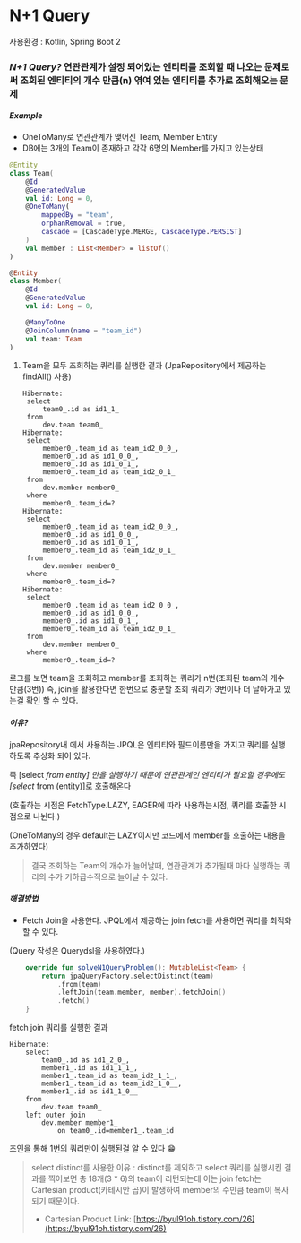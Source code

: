# N+1 Query

사용환경 : Kotlin, Spring Boot 2

### _N+1 Query?_ 연관관계가 설정 되어있는 엔티티를 조회할 때 나오는 문제로써  조회된 엔티티의 개수 만큼\(n\) 엮여 있는 엔티티를 추가로 조회해오는 문제

#### _Example_

* OneToMany로 연관관계가 맺어진 Team, Member Entity
* DB에는 3개의 Team이 존재하고 각각 6명의 Member를 가지고 있는상태

```kotlin
@Entity
class Team(
    @Id
    @GeneratedValue
    val id: Long = 0,
    @OneToMany(
        mappedBy = "team",
        orphanRemoval = true,
        cascade = [CascadeType.MERGE, CascadeType.PERSIST]
    )
    val member : List<Member> = listOf()
)

@Entity
class Member(
    @Id
    @GeneratedValue
    val id: Long = 0,

    @ManyToOne
    @JoinColumn(name = "team_id")
    val team: Team
)
```

1. Team을 모두 조회하는 쿼리를 실행한 결과 \(JpaRepository에서 제공하는 findAll\(\) 사용\)

   ```text
   Hibernate: 
    select
        team0_.id as id1_1_ 
    from
        dev.team team0_
   Hibernate: 
    select
        member0_.team_id as team_id2_0_0_,
        member0_.id as id1_0_0_,
        member0_.id as id1_0_1_,
        member0_.team_id as team_id2_0_1_ 
    from
        dev.member member0_ 
    where
        member0_.team_id=?
   Hibernate: 
    select
        member0_.team_id as team_id2_0_0_,
        member0_.id as id1_0_0_,
        member0_.id as id1_0_1_,
        member0_.team_id as team_id2_0_1_ 
    from
        dev.member member0_ 
    where
        member0_.team_id=?
   Hibernate: 
    select
        member0_.team_id as team_id2_0_0_,
        member0_.id as id1_0_0_,
        member0_.id as id1_0_1_,
        member0_.team_id as team_id2_0_1_ 
    from
        dev.member member0_ 
    where
        member0_.team_id=?
   ```

로그를 보면 team을 조회하고 member를 조회하는 쿼리가 n번\(조회된 team의 개수만큼\(3번\)\)  즉, join을 활용한다면 한번으로 충분할 조회 쿼리가 3번이나 더 날아가고 있는걸 확인 할 수 있다.

#### _이유?_

jpaRepository내 에서 사용하는 JPQL은 엔티티와 필드이름만을 가지고 쿼리를 실행하도록 추상화 되어 있다.

즉 \[select  _from entity\] 만을 실행하기 때문에 연관관계인 엔티티가 필요할 경우에도 \[select_  from \(entity\)\]로 호출해온다

\(호출하는 시점은 FetchType.LAZY, EAGER에 따라 사용하는시점, 쿼리를 호출한 시점으로 나뉜다.\)

\(OneToMany의 경우 default는 LAZY이지만 코드에서 member를 호출하는 내용을 추가하였다\)

> 결국 조회하는 Team의 개수가 늘어날때, 연관관계가 추가될때 마다 실행하는 쿼리의 수가 기하급수적으로 늘어날 수 있다.

#### _해결방법_

* Fetch Join을 사용한다. JPQL에서 제공하는 join fetch를 사용하면 쿼리를 최적화 할 수 있다.

\(Query 작성은 Querydsl을 사용하였다.\)

```kotlin
    override fun solveN1QueryProblem(): MutableList<Team> {
        return jpaQueryFactory.selectDistinct(team)
            .from(team)
            .leftJoin(team.member, member).fetchJoin()
            .fetch()
    }
```

fetch join 쿼리를 실행한 결과

```text
Hibernate: 
    select
        team0_.id as id1_2_0_,
        member1_.id as id1_1_1_,
        member1_.team_id as team_id2_1_1_,
        member1_.team_id as team_id2_1_0__,
        member1_.id as id1_1_0__ 
    from
        dev.team team0_ 
    left outer join
        dev.member member1_ 
            on team0_.id=member1_.team_id
```

조인을 통해 1번의 쿼리만이 실행된걸 알 수 있다 😁

> select distinct를 사용한 이유 : distinct를 제외하고 select 쿼리를 실행시킨 결과를 찍어보면 총 18개\(3 \* 6\)의 team이 리턴되는데  이는 join fetch는 Cartesian product\(카테시안 곱\)이 발생하여 member의 수만큼 team이 복사되기 때문이다.
>
> * Cartesian Product Link: [https://byul91oh.tistory.com/26](https://byul91oh.tistory.com/26)

